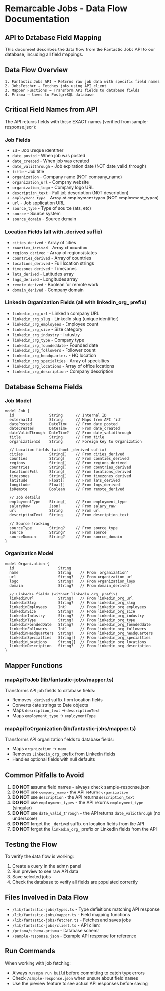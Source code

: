 # Remarcable Jobs - Data Flow Documentation

## API to Database Field Mapping

This document describes the data flow from the Fantastic Jobs API to our database, including all field mappings.

## Data Flow Overview

```
1. Fantastic Jobs API → Returns raw job data with specific field names
2. JobsFetcher → Fetches jobs using API client
3. Mapper Functions → Transform API fields to database fields
4. Prisma → Saves to PostgreSQL database
```

## Critical Field Names from API

The API returns fields with these EXACT names (verified from sample-response.json):

### Job Fields
- `id` - Job unique identifier
- `date_posted` - When job was posted
- `date_created` - When job was created
- `date_validthrough` - Job expiration date (NOT date_valid_through)
- `title` - Job title
- `organization` - Company name (NOT company_name)
- `organization_url` - Company website
- `organization_logo` - Company logo URL
- `description_text` - Full job description (NOT description)
- `employment_type` - Array of employment types (NOT employment_types)
- `url` - Job application URL
- `source_type` - Type of source (ats, etc)
- `source` - Source system
- `source_domain` - Source domain

### Location Fields (all with _derived suffix)
- `cities_derived` - Array of cities
- `counties_derived` - Array of counties  
- `regions_derived` - Array of regions/states
- `countries_derived` - Array of countries
- `locations_derived` - Full location strings
- `timezones_derived` - Timezones
- `lats_derived` - Latitudes array
- `lngs_derived` - Longitudes array
- `remote_derived` - Boolean for remote work
- `domain_derived` - Company domain

### LinkedIn Organization Fields (all with linkedin_org_ prefix)
- `linkedin_org_url` - LinkedIn company URL
- `linkedin_org_slug` - LinkedIn slug (unique identifier)
- `linkedin_org_employees` - Employee count
- `linkedin_org_size` - Size category
- `linkedin_org_industry` - Industry
- `linkedin_org_type` - Company type
- `linkedin_org_foundeddate` - Founded date
- `linkedin_org_followers` - Follower count
- `linkedin_org_headquarters` - HQ location
- `linkedin_org_specialties` - Array of specialties
- `linkedin_org_locations` - Array of office locations
- `linkedin_org_description` - Company description

## Database Schema Fields

### Job Model
```prisma
model Job {
  id                String      // Internal ID
  externalId        String      // Maps from API 'id'
  datePosted        DateTime    // From date_posted
  dateCreated       DateTime    // From date_created
  dateValidThrough  DateTime?   // From date_validthrough
  title             String      // From title
  organizationId    String      // Foreign key to Organization
  
  // Location fields (without _derived suffix)
  cities            String[]    // From cities_derived
  counties          String[]    // From counties_derived
  regions           String[]    // From regions_derived
  countries         String[]    // From countries_derived
  locationsFull     String[]    // From locations_derived
  timezones         String[]    // From timezones_derived
  latitude          Float[]     // From lats_derived
  longitude         Float[]     // From lngs_derived
  isRemote          Boolean     // From remote_derived
  
  // Job details
  employmentType    String[]    // From employment_type
  salaryRaw         Json?       // From salary_raw
  url               String      // From url
  descriptionText   String      // From description_text
  
  // Source tracking
  sourceType        String?     // From source_type
  source            String?     // From source
  sourceDomain      String?     // From source_domain
}
```

### Organization Model
```prisma
model Organization {
  id                    String
  name                  String    // From 'organization'
  url                   String?   // From organization_url
  logo                  String?   // From organization_logo
  domain                String?   // From domain_derived
  
  // LinkedIn fields (without linkedin_org_ prefix)
  linkedinUrl           String?   // From linkedin_org_url
  linkedinSlug          String?   // From linkedin_org_slug
  linkedinEmployees     Int?      // From linkedin_org_employees
  linkedinSize          String?   // From linkedin_org_size
  linkedinIndustry      String?   // From linkedin_org_industry
  linkedinType          String?   // From linkedin_org_type
  linkedinFoundedDate   String?   // From linkedin_org_foundeddate
  linkedinFollowers     Int?      // From linkedin_org_followers
  linkedinHeadquarters  String?   // From linkedin_org_headquarters
  linkedinSpecialties   String[]  // From linkedin_org_specialties
  linkedinLocations     String[]  // From linkedin_org_locations
  linkedinDescription   String?   // From linkedin_org_description
}
```

## Mapper Functions

### mapApiToJob (lib/fantastic-jobs/mapper.ts)
Transforms API job fields to database fields:
- Removes `_derived` suffix from location fields
- Converts date strings to Date objects
- Maps `description_text` → `descriptionText`
- Maps `employment_type` → `employmentType`

### mapApiToOrganization (lib/fantastic-jobs/mapper.ts)
Transforms API organization fields to database fields:
- Maps `organization` → `name`
- Removes `linkedin_org_` prefix from LinkedIn fields
- Handles optional fields with null defaults

## Common Pitfalls to Avoid

1. **DO NOT** assume field names - always check sample-response.json
2. **DO NOT** use `company_name` - the API returns `organization`
3. **DO NOT** use `description` - the API returns `description_text`
4. **DO NOT** use `employment_types` - the API returns `employment_type` (singular)
5. **DO NOT** use `date_valid_through` - the API returns `date_validthrough` (no underscore)
6. **DO NOT** forget the `_derived` suffix on location fields from the API
7. **DO NOT** forget the `linkedin_org_` prefix on LinkedIn fields from the API

## Testing the Flow

To verify the data flow is working:

1. Create a query in the admin panel
2. Run preview to see raw API data
3. Save selected jobs
4. Check the database to verify all fields are populated correctly

## Files Involved in Data Flow

- `/lib/fantastic-jobs/types.ts` - Type definitions matching API response
- `/lib/fantastic-jobs/mapper.ts` - Field mapping functions
- `/lib/fantastic-jobs/fetcher.ts` - Fetches and saves jobs
- `/lib/fantastic-jobs/client.ts` - API client
- `/prisma/schema.prisma` - Database schema
- `/sample-response.json` - Example API response for reference

## Run Commands

When working with job fetching:
- Always run `npm run build` before committing to catch type errors
- Check `/sample-response.json` when unsure about field names
- Use the preview feature to see actual API responses before saving